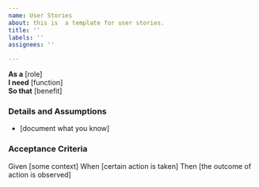 ```yaml
---
name: User Stories
about: this is  a template for user stories.
title: ''
labels: ''
assignees: ''

---
```


**As a** [role]  
 **I need** [function]  
 **So that** [benefit]  
   
 ### Details and Assumptions
 * [document what you know]
   
 ### Acceptance Criteria  
 Given [some context]
 When [certain action is taken]
 Then [the outcome of action is observed]
